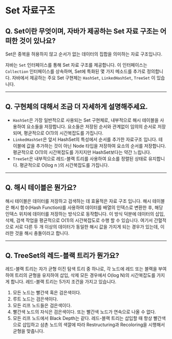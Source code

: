 # Set 자료구조

## **Q. Set이란 무엇이며, 자바가 제공하는 Set 자료 구조는 어떠한 것이 있나요?**

Set은 중복을 허용하지 않고 순서가 없는 데이터의 집합을 의미하는 자료 구조입니다.

자바는 `Set` 인터페이스를 통해 Set 자료 구조를 제공합니다. 이 인터페이스는 `Collection` 인터페이스를 상속하며, Set에 특화된 몇 가지 메소드를 추가로 정의합니다. 자바에서 제공하는 주요 Set 구현체는 `HashSet`, `LinkedHashSet`, `TreeSet` 이 있습니다.

***

## **Q. 구현체의 대해서 조금 더 자세하게 설명해주세요.**

* `HashSet`은 가장 일반적으로 사용되는 Set 구현체로, 내부적으로 해시 테이블을 사용하여 요소들을 저장합니다. 요소들은 저장된 순서와 관계없이 임의의 순서로 저장되며, 평균적으로 O(1)의 시간복잡도를 가집니다.
* `LinkedHashSet`은 앞서 HashSet의 특성에서 순서를 추가한 자료구조 입니다. 테이블에 값을 추가하는 것이 아닌 Node 타입을 저장하여 요소의 순서를 저장합니다. 평균적으로 O(1)의 시간복잡도를 가지지만 HashSet보다는 약간 느립니다.
* `TreeSet`은 내부적으로 레드-블랙 트리를 사용하여 요소를 정렬된 상태로 유지합니다. 평균적으로 O(log n )의 시간복잡도를 가집니다.

***

## **Q. 해시 테이블은 뭔가요?**

해시 테이블은 데이터를 저장하고 검색하는 데 효율적은 자료 구조 입니다. 해시 테이블은 해시 함수(Hash Function)를 사용하여 데이터를 배열의 인덱스로 변환한 후, 해당 인덱스 위치에 데이터를 저장하는 방식으로 동작합니다. 이 방식 덕분에 데이터의 삽입, 삭제, 검색 작업을 평균적으로 O(1)의 시간복잡도로 수행 할 수 있습니다. 여기서 간혈적으로 서로 다른 두 개 이상의 데이터가 동일한 해시 값을 가지게 되는 경우가 있는데, 이러한 것을 해시 충돌이라고 합니다.

***

## **Q. TreeSet의 레드-블랙 트리가 뭔가요?**

레드-블랙 트리는 자가 균형 이진 탐색 트리 중 하나로, 각 노드에 레드 또는 블랙을 부여하여 트리의 균형을 유지하여 삽입, 삭제 모든 경우에서 O(log N)의 시간복잡도를 가지게 합니다. 레드-블랙 트리는 5가지 조건을 가지고 있습니다.

1. 모든 노드는 빨간색 혹은 검은색이다.
2. 루트 노드는 검은색이다.
3. 모든 리프 노드들은 검은색이다.
4. 빨간색 노드의 자식은 검은색이다. 또는 빨간색 노드가 연속으로 나올 수 없다.
5. 모든 리프 노드에서 Black Depth는 같다. 레드-블랙 트리는 삽입할 때 항상 빨간색으로 삽입하고 삼촌 노드의 색깔에 따라 Restructuring과 Recoloring을 시행해서 균형을 맞춥니다.
